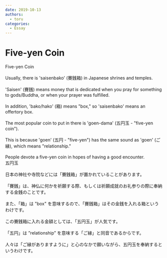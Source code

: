 ```yaml
---
date: 2019-10-13
authors:
  - toru
categories:
  - Essay
---
```


<h1 id="subject_show">Five-yen Coin</h1>
<div class="date" hidden>Oct 13, 2019 22:31</div>
<div id="post"><div id="body_show_ori">
Five-yen Coin<br/><br/>Usually, there is 'saisenbako' (賽銭箱) in Japanese shrines and temples.<br/><br/>'Saisen' (賽銭) means money that is dedicated when you pray for something to gods/Buddha, or when your prayer was fulfilled.<br/><br/>In addition, 'bako/hako' (箱) means "box," so 'saisenbako' means an offertory box.<br/><br/>The most popular coin to put in there is 'goen-dama' (五円玉 - "five-yen coin").<br/><br/>This is because 'goen' (五円 - "five-yen") has the same sound as 'goen' (ご縁), which means "relationship."<br/><br/>People devote a five-yen coin in hopes of having a good encounter.
</div></div>

<!-- more -->

<div id="post_ja"><div id="body_show_mo">
五円玉<br/><br/>日本の神社や寺院などには「賽銭箱」が置かれていることがあります。<br/><br/>「賽銭」は、神仏に何かを祈願する際、もしくは祈願成就のお礼参りの際に奉納する金銭のことです。<br/><br/>また、「箱」は "box" を意味するので、「賽銭箱」はその金銭を入れる箱というわけです。<br/><br/>この賽銭箱に入れる金額としては、「五円玉」が人気です。<br/><br/>「五円」は ”relationship” を意味する「ご縁」と同音であるからです。<br/><br/>人々は「ご縁がありますように」と心のなかで願いながら、五円玉を奉納するというわけです。
</div></div>

